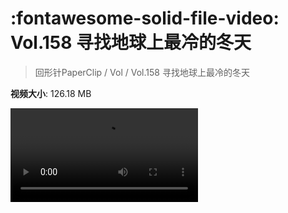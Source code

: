 # :fontawesome-solid-file-video: Vol.158 寻找地球上最冷的冬天

> 回形针PaperClip / Vol / Vol.158 寻找地球上最冷的冬天

**视频大小**: 126.18 MB

<div class="video"><video src="https://file.hsyhx.top/archive/回形针PaperClip/Vol/Vol.158 寻找地球上最冷的冬天.mp4" controls preload>🤔 您的浏览器不支持 video 标签</video></div>